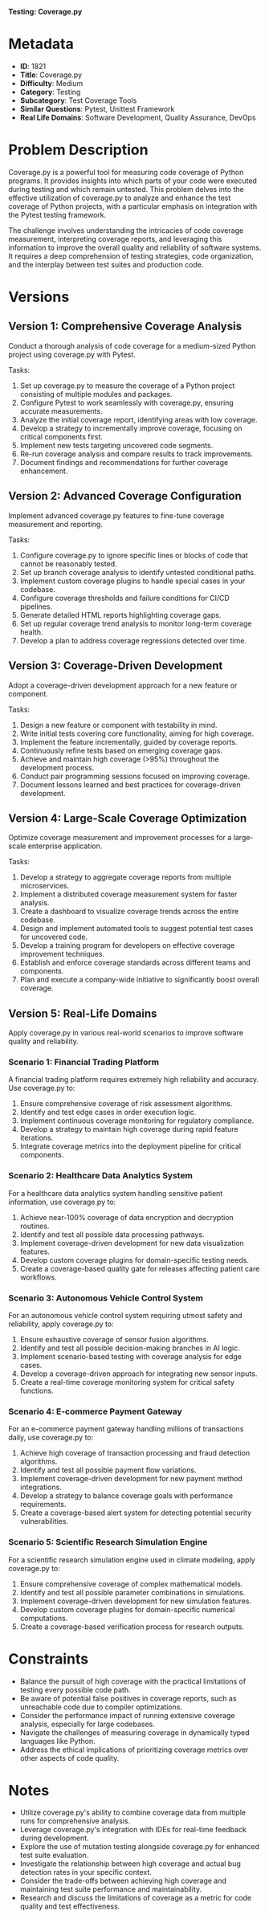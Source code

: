 **Testing: Coverage.py**

# Metadata

- **ID**: 1821
- **Title**: Coverage.py
- **Difficulty**: Medium
- **Category**: Testing
- **Subcategory**: Test Coverage Tools
- **Similar Questions**: Pytest, Unittest Framework
- **Real Life Domains**: Software Development, Quality Assurance, DevOps

# Problem Description

Coverage.py is a powerful tool for measuring code coverage of Python programs. It provides insights into which parts of your code were executed during testing and which remain untested. This problem delves into the effective utilization of coverage.py to analyze and enhance the test coverage of Python projects, with a particular emphasis on integration with the Pytest testing framework.

The challenge involves understanding the intricacies of code coverage measurement, interpreting coverage reports, and leveraging this information to improve the overall quality and reliability of software systems. It requires a deep comprehension of testing strategies, code organization, and the interplay between test suites and production code.

# Versions

## Version 1: Comprehensive Coverage Analysis

Conduct a thorough analysis of code coverage for a medium-sized Python project using coverage.py with Pytest.

Tasks:
1. Set up coverage.py to measure the coverage of a Python project consisting of multiple modules and packages.
2. Configure Pytest to work seamlessly with coverage.py, ensuring accurate measurements.
3. Analyze the initial coverage report, identifying areas with low coverage.
4. Develop a strategy to incrementally improve coverage, focusing on critical components first.
5. Implement new tests targeting uncovered code segments.
6. Re-run coverage analysis and compare results to track improvements.
7. Document findings and recommendations for further coverage enhancement.

## Version 2: Advanced Coverage Configuration

Implement advanced coverage.py features to fine-tune coverage measurement and reporting.

Tasks:
1. Configure coverage.py to ignore specific lines or blocks of code that cannot be reasonably tested.
2. Set up branch coverage analysis to identify untested conditional paths.
3. Implement custom coverage plugins to handle special cases in your codebase.
4. Configure coverage thresholds and failure conditions for CI/CD pipelines.
5. Generate detailed HTML reports highlighting coverage gaps.
6. Set up regular coverage trend analysis to monitor long-term coverage health.
7. Develop a plan to address coverage regressions detected over time.

## Version 3: Coverage-Driven Development

Adopt a coverage-driven development approach for a new feature or component.

Tasks:
1. Design a new feature or component with testability in mind.
2. Write initial tests covering core functionality, aiming for high coverage.
3. Implement the feature incrementally, guided by coverage reports.
4. Continuously refine tests based on emerging coverage gaps.
5. Achieve and maintain high coverage (>95%) throughout the development process.
6. Conduct pair programming sessions focused on improving coverage.
7. Document lessons learned and best practices for coverage-driven development.

## Version 4: Large-Scale Coverage Optimization

Optimize coverage measurement and improvement processes for a large-scale enterprise application.

Tasks:
1. Develop a strategy to aggregate coverage reports from multiple microservices.
2. Implement a distributed coverage measurement system for faster analysis.
3. Create a dashboard to visualize coverage trends across the entire codebase.
4. Design and implement automated tools to suggest potential test cases for uncovered code.
5. Develop a training program for developers on effective coverage improvement techniques.
6. Establish and enforce coverage standards across different teams and components.
7. Plan and execute a company-wide initiative to significantly boost overall coverage.

## Version 5: Real-Life Domains

Apply coverage.py in various real-world scenarios to improve software quality and reliability.

### Scenario 1: Financial Trading Platform

A financial trading platform requires extremely high reliability and accuracy. Use coverage.py to:

1. Ensure comprehensive coverage of risk assessment algorithms.
2. Identify and test edge cases in order execution logic.
3. Implement continuous coverage monitoring for regulatory compliance.
4. Develop a strategy to maintain high coverage during rapid feature iterations.
5. Integrate coverage metrics into the deployment pipeline for critical components.

### Scenario 2: Healthcare Data Analytics System

For a healthcare data analytics system handling sensitive patient information, use coverage.py to:

1. Achieve near-100% coverage of data encryption and decryption routines.
2. Identify and test all possible data processing pathways.
3. Implement coverage-driven development for new data visualization features.
4. Develop custom coverage plugins for domain-specific testing needs.
5. Create a coverage-based quality gate for releases affecting patient care workflows.

### Scenario 3: Autonomous Vehicle Control System

For an autonomous vehicle control system requiring utmost safety and reliability, apply coverage.py to:

1. Ensure exhaustive coverage of sensor fusion algorithms.
2. Identify and test all possible decision-making branches in AI logic.
3. Implement scenario-based testing with coverage analysis for edge cases.
4. Develop a coverage-driven approach for integrating new sensor inputs.
5. Create a real-time coverage monitoring system for critical safety functions.

### Scenario 4: E-commerce Payment Gateway

For an e-commerce payment gateway handling millions of transactions daily, use coverage.py to:

1. Achieve high coverage of transaction processing and fraud detection algorithms.
2. Identify and test all possible payment flow variations.
3. Implement coverage-driven development for new payment method integrations.
4. Develop a strategy to balance coverage goals with performance requirements.
5. Create a coverage-based alert system for detecting potential security vulnerabilities.

### Scenario 5: Scientific Research Simulation Engine

For a scientific research simulation engine used in climate modeling, apply coverage.py to:

1. Ensure comprehensive coverage of complex mathematical models.
2. Identify and test all possible parameter combinations in simulations.
3. Implement coverage-driven development for new simulation features.
4. Develop custom coverage plugins for domain-specific numerical computations.
5. Create a coverage-based verification process for research outputs.

# Constraints

- Balance the pursuit of high coverage with the practical limitations of testing every possible code path.
- Be aware of potential false positives in coverage reports, such as unreachable code due to compiler optimizations.
- Consider the performance impact of running extensive coverage analysis, especially for large codebases.
- Navigate the challenges of measuring coverage in dynamically typed languages like Python.
- Address the ethical implications of prioritizing coverage metrics over other aspects of code quality.

# Notes

- Utilize coverage.py's ability to combine coverage data from multiple runs for comprehensive analysis.
- Leverage coverage.py's integration with IDEs for real-time feedback during development.
- Explore the use of mutation testing alongside coverage.py for enhanced test suite evaluation.
- Investigate the relationship between high coverage and actual bug detection rates in your specific context.
- Consider the trade-offs between achieving high coverage and maintaining test suite performance and maintainability.
- Research and discuss the limitations of coverage as a metric for code quality and test effectiveness.
